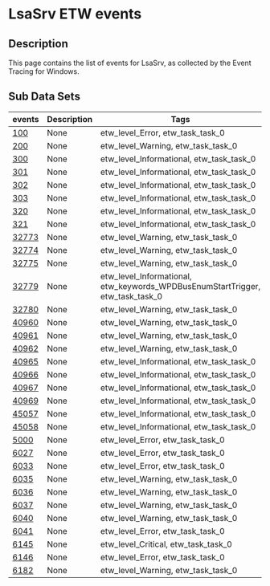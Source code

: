 # LsaSrv ETW events

## Description
This page contains the list of events for LsaSrv, as collected by the Event Tracing for Windows.

## Sub Data Sets
|events|Description|Tags|
|---|---|---|
|[100](events/event-100.md)|None|etw_level_Error, etw_task_task_0|
|[200](events/event-200.md)|None|etw_level_Warning, etw_task_task_0|
|[300](events/event-300.md)|None|etw_level_Informational, etw_task_task_0|
|[301](events/event-301.md)|None|etw_level_Informational, etw_task_task_0|
|[302](events/event-302.md)|None|etw_level_Informational, etw_task_task_0|
|[303](events/event-303.md)|None|etw_level_Informational, etw_task_task_0|
|[320](events/event-320.md)|None|etw_level_Informational, etw_task_task_0|
|[321](events/event-321.md)|None|etw_level_Informational, etw_task_task_0|
|[32773](events/event-32773.md)|None|etw_level_Warning, etw_task_task_0|
|[32774](events/event-32774.md)|None|etw_level_Warning, etw_task_task_0|
|[32775](events/event-32775.md)|None|etw_level_Warning, etw_task_task_0|
|[32779](events/event-32779.md)|None|etw_level_Informational, etw_keywords_WPDBusEnumStartTrigger, etw_task_task_0|
|[32780](events/event-32780.md)|None|etw_level_Warning, etw_task_task_0|
|[40960](events/event-40960.md)|None|etw_level_Warning, etw_task_task_0|
|[40961](events/event-40961.md)|None|etw_level_Warning, etw_task_task_0|
|[40962](events/event-40962.md)|None|etw_level_Warning, etw_task_task_0|
|[40965](events/event-40965.md)|None|etw_level_Informational, etw_task_task_0|
|[40966](events/event-40966.md)|None|etw_level_Informational, etw_task_task_0|
|[40967](events/event-40967.md)|None|etw_level_Informational, etw_task_task_0|
|[40969](events/event-40969.md)|None|etw_level_Informational, etw_task_task_0|
|[45057](events/event-45057.md)|None|etw_level_Informational, etw_task_task_0|
|[45058](events/event-45058.md)|None|etw_level_Informational, etw_task_task_0|
|[5000](events/event-5000.md)|None|etw_level_Error, etw_task_task_0|
|[6027](events/event-6027.md)|None|etw_level_Error, etw_task_task_0|
|[6033](events/event-6033.md)|None|etw_level_Error, etw_task_task_0|
|[6035](events/event-6035.md)|None|etw_level_Warning, etw_task_task_0|
|[6036](events/event-6036.md)|None|etw_level_Warning, etw_task_task_0|
|[6037](events/event-6037.md)|None|etw_level_Warning, etw_task_task_0|
|[6040](events/event-6040.md)|None|etw_level_Warning, etw_task_task_0|
|[6041](events/event-6041.md)|None|etw_level_Error, etw_task_task_0|
|[6145](events/event-6145.md)|None|etw_level_Critical, etw_task_task_0|
|[6146](events/event-6146.md)|None|etw_level_Error, etw_task_task_0|
|[6182](events/event-6182.md)|None|etw_level_Warning, etw_task_task_0|
